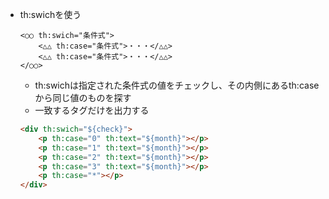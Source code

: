 * th:swichを使う
    ```
    <○○ th:swich="条件式">
        <△△ th:case="条件式">・・・</△△>
        <△△ th:case="条件式">・・・</△△>
    </○○>
    ```
    * th:swichは指定された条件式の値をチェックし、その内側にあるth:caseから同じ値のものを探す
    * 一致するタグだけを出力する
    ```html
    <div th:swich="${check}">
        <p th:case="0" th:text="${month}"></p>
        <p th:case="1" th:text="${month}"></p>
        <p th:case="2" th:text="${month}"></p>
        <p th:case="3" th:text="${month}"></p>
        <p th:case="*"></p>
    </div>
        